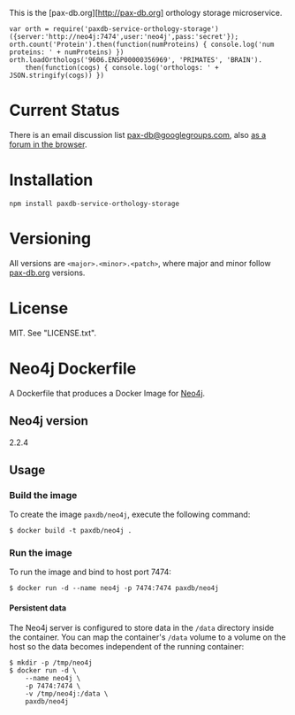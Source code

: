 This is the [pax-db.org][http://pax-db.org] orthology storage microservice.

    var orth = require('paxdb-service-orthology-storage')({server:'http://neo4j:7474',user:'neo4j',pass:'secret'});
    orth.count('Protein').then(function(numProteins) { console.log('num proteins: ' + numProteins) })
    orth.loadOrthologs('9606.ENSP00000356969', 'PRIMATES', 'BRAIN').
        then(function(cogs) { console.log('orthologs: ' + JSON.stringify(cogs)) })

# Current Status

There is an email discussion list
[pax-db@googlegroups.com](mailto:pax-db@googlegroups.com),
also [as a forum in the
browser](https://groups.google.com/forum/#!forum/pax-db).


# Installation

    npm install paxdb-service-orthology-storage


# Versioning

All versions are `<major>.<minor>.<patch>`, where major and minor follow
[pax-db.org](pax-db.org) versions.


# License

MIT. See "LICENSE.txt".

# Neo4j Dockerfile

A Dockerfile that produces a Docker Image for [Neo4j](http://www.neo4j.org/).

## Neo4j version

2.2.4

## Usage

### Build the image

To create the image `paxdb/neo4j`, execute the following command:

```
$ docker build -t paxdb/neo4j .
```

### Run the image

To run the image and bind to host port 7474:

```
$ docker run -d --name neo4j -p 7474:7474 paxdb/neo4j
```

#### Persistent data

The Neo4j server is configured to store data in the `/data` directory inside the container. You can map the
container's `/data` volume to a volume on the host so the data becomes independent of the running container:

```
$ mkdir -p /tmp/neo4j
$ docker run -d \
    --name neo4j \
    -p 7474:7474 \
    -v /tmp/neo4j:/data \
    paxdb/neo4j
```
